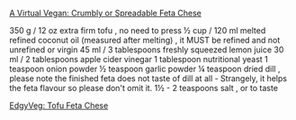 []()

[A Virtual Vegan: Crumbly or Spreadable Feta Chese](https://avirtualvegan.com/vegan-feta-cheese/#wprm-recipe-container-18712)

350 g / 12 oz extra firm tofu , no need to press
½ cup / 120 ml melted refined coconut oil (measured after melting) , it MUST be refined and not unrefined or virgin
45 ml / 3 tablespoons freshly squeezed lemon juice
30 ml / 2 tablespoons apple cider vinegar
1 tablespoon nutritional yeast
1 teaspoon onion powder
½ teaspoon garlic powder
¼ teaspoon dried dill , please note the finished feta does not taste of dill at all - Strangely, it helps the feta flavour so please don't omit it.
1½ - 2 teaspoons salt , or to taste

[EdgyVeg: Tofu Feta Chese](https://www.theedgyveg.com/2019/09/17/best-vegan-feta-cheese-easy-vegan-substitute-for-feta-cheese/)
